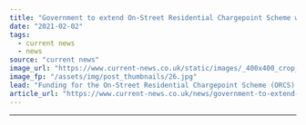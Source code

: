 ```yaml
---
title: "Government to extend On-Street Residential Chargepoint Scheme with £20m extra funding"
date: "2021-02-02"
tags: 
  - current news
  - news
source: "current news"
image_url: "https://www.current-news.co.uk/static/images/_400x400_crop_center-center/EV-charging-ORCS-credit-gov.uk.jpg"
image_fp: "/assets/img/post_thumbnails/26.jpg"
lead: "​Funding for the On-Street Residential Chargepoint Scheme (ORCS) will continue into 2021/22, as local authorities are urged to take advantage of a new £20 million funding boost."
article_url: "https://www.current-news.co.uk/news/government-to-extend-on-street-residential-chargepoint-scheme-with-20m-extra-funding?utm_source=rss-feeds&utm_medium=rss&utm_campaign=rss"
---
```


---
